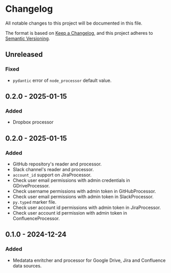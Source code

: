 # Changelog

All notable changes to this project will be documented in this file.

The format is based on [Keep a Changelog](https://keepachangelog.com/en/1.1.0/),
and this project adheres to [Semantic Versioning](https://semver.org/spec/v2.0.0.html).

## Unreleased

### Fixed

- `pydantic` error of `node_processor` default value.

## 0.2.0 - 2025-01-15

### Added

- Dropbox processor

## 0.2.0 - 2025-01-15

### Added

- GitHub repository's reader and processor.
- Slack channel's reader and processor.
- `account_id` support on JiraProcessor.
- Check user email permissions with admin credentials in GDriveProcessor.
- Check username permissions with admin token in GitHubProcessor.
- Check user email permissions with admin token in SlackProcessor.
- `py.typed` marker file.
- Check user account id permissions with admin token in JiraProcessor.
- Check user account id permission with admin token in ConfluenceProcessor.

## 0.1.0 - 2024-12-24

### Added

- Medatata enritcher and processor for Google Drive, Jira and Confluence data sources.
